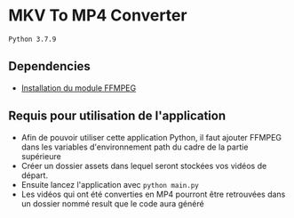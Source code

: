 # MKV To MP4 Converter

```
Python 3.7.9
```

##

## Dependencies

- [Installation du module FFMPEG](https://www.gyan.dev/ffmpeg/builds/ffmpeg-git-essentials.7z)

##

## Requis pour utilisation de l'application

- Afin de pouvoir utiliser cette application Python, il faut ajouter FFMPEG dans les variables d'environnement path du cadre de la partie supérieure
- Créer un dossier assets dans lequel seront stockées vos vidéos de départ. 
- Ensuite lancez l'application avec `python main.py`
- Les vidéos qui ont été converties en MP4 pourront être retrouvées dans un dossier nommé result que le code aura généré

##
